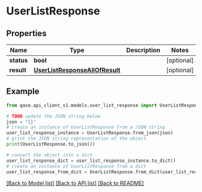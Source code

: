 # UserListResponse


## Properties

Name | Type | Description | Notes
------------ | ------------- | ------------- | -------------
**status** | **bool** |  | [optional] 
**result** | [**UserListResponseAllOfResult**](UserListResponseAllOfResult.md) |  | [optional] 

## Example

```python
from qase.api_client_v1.models.user_list_response import UserListResponse

# TODO update the JSON string below
json = "{}"
# create an instance of UserListResponse from a JSON string
user_list_response_instance = UserListResponse.from_json(json)
# print the JSON string representation of the object
print(UserListResponse.to_json())

# convert the object into a dict
user_list_response_dict = user_list_response_instance.to_dict()
# create an instance of UserListResponse from a dict
user_list_response_from_dict = UserListResponse.from_dict(user_list_response_dict)
```
[[Back to Model list]](../README.md#documentation-for-models) [[Back to API list]](../README.md#documentation-for-api-endpoints) [[Back to README]](../README.md)


